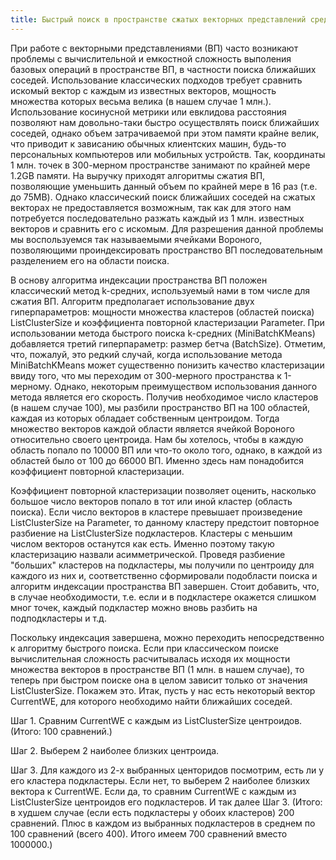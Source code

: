 ```yaml
---
title: Быстрый поиск в пространстве сжатых векторных представлений средствами асимметрической кластеризации Вороного
---
```

При работе с векторными представлениями (ВП) часто возникают проблемы с вычислительной и емкостной сложность выполения базовых операций в пространстве ВП, в частности поиска ближайших соседей. Использование классических подходов требует сравнить искомый вектор с каждым из известных векторов, мощность множества которых весьма велика (в нашем случае 1 млн.). Использование косинусной метрики или евклидова расстояния позволяют нам довольно-таки быстро осуществлять поиск ближайших соседей, однако объем затрачиваемой при этом памяти крайне велик, что приводит к зависанию обычных клиентских машин, будь-то персональных компьютеров или мобильных устройств. Так, координаты 1 млн. точек в 300-мерном пространстве занимают по крайней мере 1.2GB памяти. На выручку приходят алгоритмы сжатия ВП, позволяющие уменьшить данный объем по крайней мере в 16 раз (т.е. до 75MB). Однако классический поиск ближайших соседей на сжатых векторах не предоставляется возможным, так как для этого нам потребуется последовательно разжать каждый из 1 млн. известных векторов и сравнить его с искомым. Для разрешения данной проблемы мы воспользуемся так называемыми ячейками Вороного, позволяющими проиндексировать пространство ВП последовательным разделением его на области поиска.

В основу алгоритма индексации пространства ВП положен классический метод k-средних, используемый нами в том числе для сжатия ВП. Алгоритм предполагает использование двух гиперпараметров: мощности множества кластеров (областей поиска) ListClusterSize и коэффициента повторной кластеризации Parameter. При использовании метода быстрого поиска k-средних (MiniBatchKMeans) добавляется третий гиперпараметр: размер бетча (BatchSize). Отметим, что, пожалуй, это редкий случай, когда использование метода MiniBatchKMeans может существенно понизить качество кластеризации ввиду того, что мы переходим от 300-мерного пространства к 1-мерному. Однако, некоторым преимуществом использования данного метода является его скорость. Получив необходимое число кластеров (в нашем случае 100), мы разбили пространство ВП на 100 областей, каждая из которых обладает собственным центроидом. Тогда множество векторов каждой области является ячейкой Вороного относительно своего центроида. Нам бы хотелось, чтобы в каждую область попало по 10000 ВП или что-то около того, однако, в каждой из областей было от 100 до 66000 ВП. Именно здесь нам понадобится коэффициент повторной кластеризации.

Коэффициент повторной кластеризации позволяет оценить, насколько большое число векторов попало в тот или иной кластер (область поиска). Если число векторов в кластере превышает произведение ListClusterSize на Parameter, то данному кластеру предстоит повторное разбиение на ListClusterSize подкластеров. Кластеры с меньшим числом векторов останутся как есть. Именно поэтому такую кластеризацию назвали асимметрической. Проведя разбиение "больших" кластеров на подкластеры, мы получили по центроиду для каждого из них и, соответственно сформировали подобласти поиска и алгоритм индексации пространства ВП завершен. Стоит добавить, что, в случае необходимости, т.е. если и в подкластере окажется слишком мног точек, каждый подкластер можно вновь разбить на подподкластеры и т.д.

Поскольку индексация завершена, можно переходить непосредственно к алгоритму быстрого поиска. Если при классическом поиске вычислительная сложность расчитывалась исходя их мощности множества векторов в пространстве ВП (1 млн. в нашем случае), то теперь при быстром поиске она в целом зависит только от значения ListClusterSize. Покажем это. Итак, пусть у нас есть некоторый вектор CurrentWE, для которого необходимо найти ближайших соседей. 

Шаг 1. Сравним CurrentWE с каждым из ListClusterSize центроидов. (Итого: 100 сравнений.)

Шаг 2. Выберем 2 наиболее близких центроида.

Шаг 3. Для каждого из 2-х выбранных центоридов посмотрим, есть ли у его кластера подкластеры. Если нет, то выберем 2 наиболее близких вектора к CurrentWE. Если да, то сравним CurrentWE с каждым из ListClusterSize центроидов его подкластеров. И так далее Шаг 3. (Итого: в худшем случае (если есть подкластеры у обоих кластеров) 200 сравнений. Плюс в каждом из выбранных подкластеров в среднем по 100 сравнений (всего 400). Итого имеем 700 сравнений вместо 1000000.)
